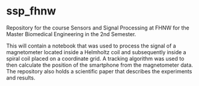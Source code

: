 # ssp_fhnw
Repository for the course Sensors and Signal Processing at FHNW for the Master Biomedical Engineering in the 2nd Semester.

This will contain a notebook that was used to process the signal of a magnetometer located inside a Helmholtz coil and subsequently inside a spiral coil placed on a coordinate grid.
A tracking algorithm was used to then calculate the position of the smartphone from the magnetometer data. The repository also holds a scientific paper that describes the experiments and results.
